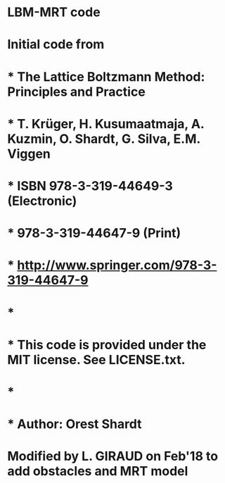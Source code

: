 # LBM-MRT code
#  Initial code from
# *   The Lattice Boltzmann Method: Principles and Practice 
# *   T. Krüger, H. Kusumaatmaja, A. Kuzmin, O. Shardt, G. Silva, E.M. Viggen 
# *   ISBN 978-3-319-44649-3 (Electronic)  
# *        978-3-319-44647-9 (Print) 
# *   http://www.springer.com/978-3-319-44647-9 
# * 
# * This code is provided under the MIT license. See LICENSE.txt. 
# * 
# * Author: Orest Shardt 
# Modified by L. GIRAUD on Feb'18 to add obstacles and MRT model
